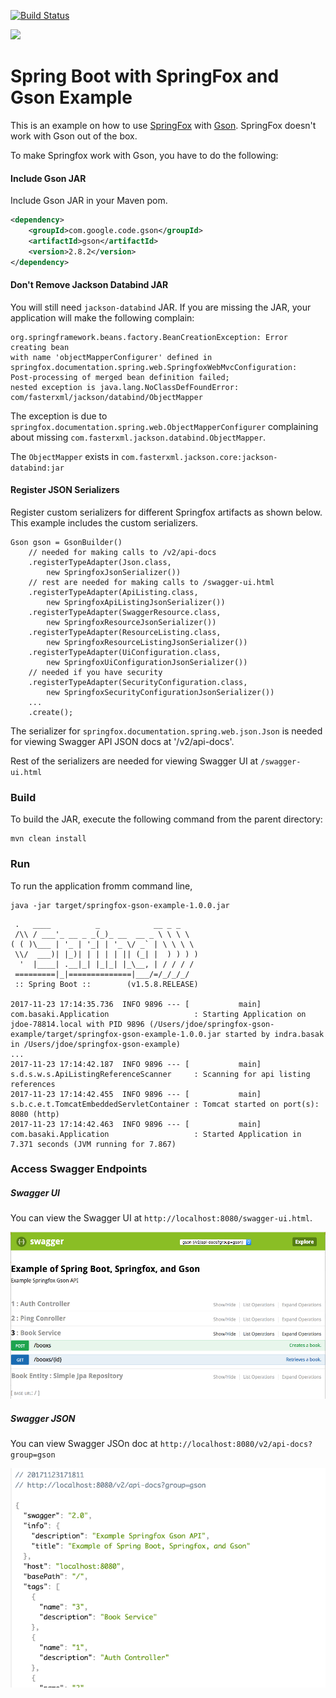 [![Build Status][travis-badge]][travis-badge-url]

![](./img/x.png)

Spring Boot with SpringFox and Gson Example
=============================================
This is an example on how to use [SpringFox](http://springfox.github.io/springfox/) 
with [Gson](https://github.com/google/gson). SpringFox doesn't work with Gson
out of the box.

To make Springfox work with Gson, you have to do the following:

#### Include Gson JAR
Include Gson JAR in your Maven pom.

```xml
<dependency>
    <groupId>com.google.code.gson</groupId>
    <artifactId>gson</artifactId>
    <version>2.8.2</version>
</dependency>
```

#### Don't Remove Jackson Databind JAR
You will still need `jackson-databind` JAR. If you are missing the JAR,
your application will make the following complain:

```
org.springframework.beans.factory.BeanCreationException: Error creating bean 
with name 'objectMapperConfigurer' defined in 
springfox.documentation.spring.web.SpringfoxWebMvcConfiguration: 
Post-processing of merged bean definition failed; 
nested exception is java.lang.NoClassDefFoundError: 
com/fasterxml/jackson/databind/ObjectMapper
```

The exception is due to `springfox.documentation.spring.web.ObjectMapperConfigurer`
complaining about missing `com.fasterxml.jackson.databind.ObjectMapper`. 

The `ObjectMapper` exists in `com.fasterxml.jackson.core:jackson-databind:jar`

#### Register JSON Serializers
Register custom serializers for different Springfox artifacts as shown below.
This example includes the custom serializers.

```
Gson gson = GsonBuilder()
    // needed for making calls to /v2/api-docs
    .registerTypeAdapter(Json.class, 
        new SpringfoxJsonSerializer())
    // rest are needed for making calls to /swagger-ui.html
    .registerTypeAdapter(ApiListing.class, 
        new SpringfoxApiListingJsonSerializer())
    .registerTypeAdapter(SwaggerResource.class, 
        new SpringfoxResourceJsonSerializer())
    .registerTypeAdapter(ResourceListing.class, 
        new SpringfoxResourceListingJsonSerializer())
    .registerTypeAdapter(UiConfiguration.class, 
        new SpringfoxUiConfigurationJsonSerializer())
    // needed if you have security
    .registerTypeAdapter(SecurityConfiguration.class, 
        new SpringfoxSecurityConfigurationJsonSerializer())
    ...
    .create();
```

The serializer for `springfox.documentation.spring.web.json.Json` is 
needed for viewing Swagger API JSON docs at '/v2/api-docs'.

Rest of the serializers are needed for viewing Swagger UI at `/swagger-ui.html`

### Build
To build the JAR, execute the following command from the parent directory:

```
mvn clean install
```

### Run
To run the application fromm command line,

```
java -jar target/springfox-gson-example-1.0.0.jar
```

```
 .   ____          _            __ _ _
 /\\ / ___'_ __ _ _(_)_ __  __ _ \ \ \ \
( ( )\___ | '_ | '_| | '_ \/ _` | \ \ \ \
 \\/  ___)| |_)| | | | | || (_| |  ) ) ) )
  '  |____| .__|_| |_|_| |_\__, | / / / /
 =========|_|==============|___/=/_/_/_/
 :: Spring Boot ::        (v1.5.8.RELEASE)

2017-11-23 17:14:35.736  INFO 9896 --- [           main] com.basaki.Application                   : Starting Application on jdoe-78814.local with PID 9896 (/Users/jdoe/springfox-gson-example/target/springfox-gson-example-1.0.0.jar started by indra.basak in /Users/jdoe/springfox-gson-example)
...
2017-11-23 17:14:42.187  INFO 9896 --- [           main] s.d.s.w.s.ApiListingReferenceScanner     : Scanning for api listing references
2017-11-23 17:14:42.455  INFO 9896 --- [           main] s.b.c.e.t.TomcatEmbeddedServletContainer : Tomcat started on port(s): 8080 (http)
2017-11-23 17:14:42.463  INFO 9896 --- [           main] com.basaki.Application                   : Started Application in 7.371 seconds (JVM running for 7.867)
```

### Access Swagger Endpoints

##### Swagger UI
You can view the Swagger UI at `http://localhost:8080/swagger-ui.html`.

![](./img/swagger-ui.png)

##### Swagger JSON
You can view Swagger JSOn doc at `http://localhost:8080/v2/api-docs?group=gson`

![](./img/swagger-json.png)

[travis-badge]: https://travis-ci.org/indrabasak/springfox-gson-example.svg?branch=master
[travis-badge-url]: https://travis-ci.org/indrabasak/springfox-gson-example/